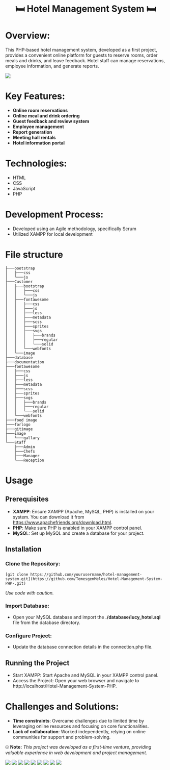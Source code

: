 <h1 align="center">🛏 Hotel Management System 🛏</h1>

# Overview:
This PHP-based hotel management system, developed as a first project, provides a convenient online platform for guests to reserve rooms, order meals and drinks, and leave feedback. Hotel staff can manage reservations, employee information, and generate reports.

<img src="./gitimage/1.jpg">

# Key Features:

- **Online room reservations**
- **Online meal and drink ordering**
- **Guest feedback and review system**
- **Employee management**
- **Report generation**
- **Meeting hall rentals**
- **Hotel information portal**

# Technologies:

- HTML
- CSS
- JavaScript
- PHP

# Development Process:

- Developed using an Agile methodology, specifically Scrum
- Utilized XAMPP for local development

# File structure
    
    ├───bootstrap
    │   ├───css
    │   └───js
    ├───Customer
    │   ├───bootstrap
    │   │   ├───css
    │   │   └───js
    │   ├───fontawesome
    │   │   ├───css
    │   │   ├───js
    │   │   ├───less
    │   │   ├───metadata
    │   │   ├───scss
    │   │   ├───sprites
    │   │   ├───svgs
    │   │   │   ├───brands
    │   │   │   ├───regular
    │   │   │   └───solid
    │   │   └───webfonts
    │   └───image
    ├───database
    ├───documentation
    ├───fontawesome    
    │   ├───css        
    │   ├───js
    │   ├───less       
    │   ├───metadata   
    │   ├───scss       
    │   ├───sprites    
    │   ├───svgs       
    │   │   ├───brands 
    │   │   ├───regular
    │   │   └───solid  
    │   └───webfonts   
    ├───food image     
    ├───forlogo        
    ├───gitimage       
    ├───image
    │   └───gallary
    └───Staff
        ├───Admin
        ├───Chefs
        ├───Manager
        └───Reception

# Usage

## Prerequisites

- **XAMPP**: Ensure XAMPP (Apache, MySQL, PHP) is installed on your system. You can download it from https://www.apachefriends.org/download.html.
- **PHP**: Make sure PHP is enabled in your XAMPP control panel.
- **MySQ**L: Set up MySQL and create a database for your project.

## Installation
### Clone the Repository:

    [git clone https://github.com/yourusername/hotel-management-system.git](https://github.com/TemesgenMeles/Hotel-Management-System-PHP-.git)
*Use code with caution.*

### Import Database:

- Open your MySQL database and import the **./database/lucy_hotel.sql** file from the database directory.

### Configure Project:

- Update the database connection details in the connection.php file.

## Running the Project 

- Start XAMPP: Start Apache and MySQL in your XAMPP control panel.
- Access the Project: Open your web browser and navigate to http://localhost/Hotel-Management-System-PHP.

# Challenges and Solutions:

- **Time constraints**: Overcame challenges due to limited time by leveraging online resources and focusing on core functionalities.
- **Lack of collaboration**: Worked independently, relying on online communities for support and problem-solving.

🤐 **Note:** *This project was developed as a first-time venture, providing valuable experience in web development and project management.*
 
<img src="./gitimage/2.jpg">

<img src="./gitimage/3.jpg">

<img src="./gitimage/4.jpg">

<img src="./gitimage/5.jpg">

<img src="./gitimage/6.jpg">

<img src="./gitimage/7.jpg">

<img src="./gitimage/8.jpg">

<img src="./gitimage/9.jpg">

<img src="./gitimage/10.jpg">



